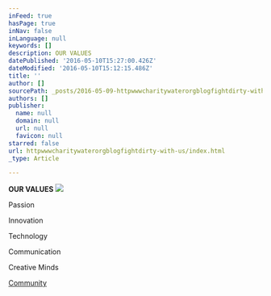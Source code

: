 ```yaml
---
inFeed: true
hasPage: true
inNav: false
inLanguage: null
keywords: []
description: OUR VALUES
datePublished: '2016-05-10T15:27:00.426Z'
dateModified: '2016-05-10T15:12:15.486Z'
title: ''
author: []
sourcePath: _posts/2016-05-09-httpwwwcharitywaterorgblogfightdirty-with-us.md
authors: []
publisher:
  name: null
  domain: null
  url: null
  favicon: null
starred: false
url: httpwwwcharitywaterorgblogfightdirty-with-us/index.html
_type: Article

---
```

**OUR VALUES**
![](https://the-grid-user-content.s3-us-west-2.amazonaws.com/35e21975-3c3e-4327-88db-c844de90eac8.jpg)

Passion

Innovation

Technology

Communication

Creative Minds

[Community][0]

[0]: http://www.charitywater.org/blog/fightdirty-with-us/